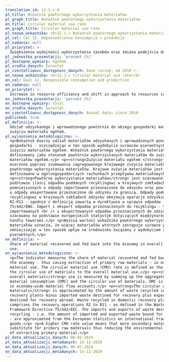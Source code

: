 ```yaml
---
translation_id: 12-1-c-0
pl_title: Wskaźnik powtórnego wykorzystania materiałów
pl_graph_title: Wskaźnik powtórnego wykorzystania materiałów
en_title: Circular material use rate
en_graph_title: Circular material use rate
pl_nazwa_wskaznika: <b>12.1.c Wskaźnik powtórnego wykorzystania materiałów</b>
pl_cel: Cel 12. Odpowiedzialna konsumpcja i produkcja
pl_zadanie: null
pl_priorytet: >-
  Zwiększenie wydajności wykorzystania zasobów oraz zmiana podejścia do zasobów polegająca na odejściu od ich linearnego zagospodarowania, a także zmiana wzorców konsumpcyjnych (rozwój gospodarki o obiegu zamkniętym)
pl_jednostka_prezentacji: 'procent [%]'
pl_dostepne_wymiary: ogółem
pl_zrodlo_danych: Eurostat
pl_czestotliwosc_dostępnosc_danych: Dane roczne; od 2010 r.
en_nazwa_wskaznika: <b>12.1.c Circular material use rate</b>
en_cel: Goal 12. Responsible consumption and production
en_zadanie: null
en_priorytet: >-
  Increase in resource efficiency and shift in approach to resources consisting in departure from their linear use as well as shift in consumption patterns (development of circular economy)
en_jednostka_prezentacji: 'percent [%]'
en_dostepne_wymiary: total
en_zrodlo_danych: Eurostat
en_czestotliwosc_dostępnosc_danych: Annual data; since 2010
published: true
pl_definicja: >-
  Udział odzyskanego i wprowadzonego powtórnie do obiegu gospodarki materiału w
  zużyciu materiału ogółem.
pl_wyjasnienia_metodologiczne: >-
  <p>Wskaźnik mierzy udział materiałów odzyskanych i wprowadzonych ponownie do
  gospodarki - oszczędzając w ten sposób wydobycie surowców pierwotnych - w
  zużyciu materiałów ogółem. Wskaźnik powtórnego wykorzystania materiałów jest
  definiowany jako stosunek powtórnie wykorzystanych materiałów do zużycia
  materiałów ogółem.</p> <p><strong>Zużycie materiału ogółem </strong>jest
  mierzone poprzez zsumowanie zagregowanego krajowego zużycia materiałów i
  powtórnego wykorzystania materiałów. Krajowe zużycie materiałów jest
  definiowane w ogólnogospodarczych rachunkach przepływów materiałowych.</p>
  <p><strong>Powtórne wykorzystanie materiałów</strong> jest szacowane na
  podstawie ilości odpadów poddanych recyklingowi w krajowych zakładach odzysku
  pomniejszonych o odpady importowane przeznaczone do odzysku oraz powiększonych
  o odpady eksportowane przeznaczone do odzysku za granicą. Odpady poddawane
  recyklingowi w krajowych zakładach odzysku obejmują operacje odzyskiwania
  R2-R11 - zgodnie z definicją zawartą w dyrektywie w sprawie odpadów
  75/442/EWG. Import i eksport odpadów przeznaczonych do recyklingu - tj. ilość
  importowanych <br /> i eksportowanych odpadów przeznaczonych do odzysku - jest
  szacowany na podstawie europejskich statystyk dotyczących międzynarodowego
  handlu towarami.</p> <p>Wyższa wartość wskaźnika powtórnego wykorzystania
  materiałów oznacza, że więcej materiałów wtórnych zastępuje surowce pierwotne,
  zmniejszając w ten sposób wpływ na środowisko związany z wydobyciem surowców
  pierwotnych.</p>
en_definicja: >-
  Share of material recovered and fed back into the economy in overall material
  use.
en_wyjasnienia_metodologiczne: >-
  <p>The indicator measures the share of material recovered and fed back into
  the economy - thus saving extraction of primary raw materials - in overall
  material use. The circular material use (CMU) rate is defined as the ratio of
  the circular use of materials to the overall material use.</p> <p><strong>The
  overall material</strong> use is measured by summing up the aggregate domestic
  material consumption (DMC) and the circular use of materials. DMC is defined
  in economy-wide material flow accounts.</p> <p><strong>The circular use of
  materials</strong> is approximated by the amount of waste recycled in domestic
  recovery plants minus imported waste destined for recovery plus exported waste
  destined for recovery abroad. Waste recycled in domestic recovery plants
  comprises the recovery operations R2 to R11 - as defined in the Waste
  Framework Directive 75/442/EEC. The imports and exports of waste destined for
  recycling - i.e. the amount of imported and exported waste bound for recovery
  - are approximated from the European statistics on international trade in
  goods.</p> <p>A higher CMU rate value means that more secondary materials
  substitute for primary raw materials thus reducing the environmental impacts
  of extracting primary material.</p>
pl_data_aktualizacji_danych: 06-02-2024
pl_data_aktualizacji_metadanych: 15-12-2020
en_data_aktualizacji_danych: 06-02-2024
en_data_aktualizacji_metadanych: 15-12-2020
---
```

